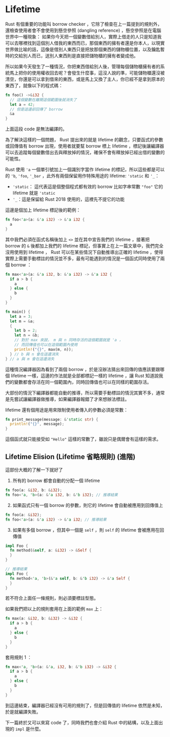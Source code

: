 Lifetime
=========

Rust 有個重要的功能叫 borrow checker ，它除了檢查在上一篇提到的規則外，還檢查使用者會不會使用到懸空參照 (dangling reference)  ，懸空參照是在電腦世界中一種現象： 如果你今天把一個變數借給別人，實際上借走的人只是知道我可以去哪裡找到這個別人借我的東西而已，那個東西的擁有者還是你本人，以現實世界做比喻的話，這像是借別人東西只是把放那個東西的儲物櫃位置，以及鑰匙暫時的交給別人而已，送別人東西則是直接把儲物櫃的擁有者變成他。

所以如果今天發生了一種情況，你把東西借給別人後，管理每個儲物櫃擁有者的系統馬上把你的使用權收回去呢？會發生什麼事，這沒人說的準，可能儲物櫃還沒被清空，你還是可以拿到借來的東西，或是馬上又換了主人，你已經不是拿到原本的東西了，就像以下的程式碼：

```rust
fn foo() ->&i32 {
  // 這個變數在離開這個範圍後就消失了
  let a = 42;
  // 但是這邊卻回傳了 borrow
  &a
}
```

上面這段 code 是無法編譯的。  

為了解決這樣的一個問題， Rust 提出來的就是 lifetime 的觀念，只要函式的參數或回傳值有 borrow 出現，使用者就要幫 borrow 標上 lifetime ，標記後讓編譯器可以去追蹤每個變數借出去與釋放掉的情況，確保不會有釋放掉已經出借的變數的可能性。

Rust 使用 `'a` 一個單引號加上一個識別字當作 lifetime 的標記，所以這些都是可以的 `'b`, `'foo`, `'_bar` ，此外有兩個保留用作特殊用途的 lifetime: `'static` 和 `'_`：  

- `'static`： 這代表這是個整個程式都有效的 borrow 比如字串常數 `"foo"` 它的 lifetime 就是 `'static`  
- `'_`：這是保留給 Rust 2018 使用的，這裡先不提它的功能  

這邊是個加上 lifetime 標記後的範例：

```rust
fn foo<'a>(a: &'a i32) -> &'a i32 {
  a
}
```

其中我們必須在函式名稱後加上 `<>` 並在其中宣告我們的 lifetime ，接著把 borrow 的 `&` 後都加上我們的 lifetime 標記，但事實上在上一篇文章中，我們完全沒用使用到 lifetime ， Rust 可以在某些情況下自動推導出正確的 lifetime ，使得實際上需要手動標註的情況並不多，最有可能遇到的情況是一個函式同時使用了兩個 borrow ：  

```rust
fn max<'a>(a: &'a i32, b: &'a i32) -> &'a i32 {
  if a > b {
    a
  } else {
    b
  }
}

fn main() {
  let a = 3;
  let m = &a;
  {
    let b = 2;
    let n = &b;
    // 對於 max 來說， m 與 n 同時存活的這個範圍就是 'a ，
    // 而回傳值也可以在這個範圍內使用
    println!("{}", max(m, n));
  } // b 與 n 會在這邊消失
} // a 與 m 會在這邊消失
```

這種情況編譯器因為看到了兩個 borrow ，於是沒辦法猜出來回傳的值應該要跟哪個 lifetime 一樣，這邊的作法就是全部都標記一樣的 lifetime ，讓 Rust 知道說我們的變數都會存活在同一個範圍內，同時回傳值也可以在同樣的範圍存活。

大部份的情況下編譯器都能自動的推導，所以需要手動標註的情況其實不多，通常是先嘗試讓編譯器做推導，如果編譯器報錯了才來想辦法標註。  

lifetime 還有個用途是用來限制使用者傳入的參數必須是常數：  

```rust
fn print_message(message: &'static str) {
  println!("{}", message);
}
```

這個函式就只能接受如 `"Hello"` 這樣的常數了，雖說只是偶爾會有這樣的需求。  

Lifetime Elision (Lifetime 省略規則) (進階)
-------------------------------------------

這部份大概的了解一下就好了  

1. 所有的 borrow 都會自動的分配一個 lifetime

```rust
fn foo(a: &i32, b: &i32);
fn foo<'a, 'b>(a: &'a i32, b: &'b i32); // 推導結果
```

2. 如果函式只有一個 borrow 的參數，則它的 lifetime 會自動被應用到回傳值上

```rust
fn foo(a: &i32);
fn foo<'a>(a: &'a i32) -> &'a i32; // 推導結果
```

3. 如果有多個 borrow ，但其中一個是 `self` ，則 `self` 的 lifetime 會被應用在回傳值

```rust
impl Foo {
  fn method(&self, a: &i32) -> &Self {
  }
}

// 推導結果
impl Foo {
  fn method<'a, 'b>(&'a self, b: &'b i32) -> &'a Self {
  }
}
```

若不符合上面任一條規則，則必須要標註型態。  

如果我們把以上的規則套用在上面的範例 `max` 上：

```rust
fn max(a: &i32, b: &i32) -> &i32 {
  if a > b {
    a
  } else {
    b
  }
}
```

套用規則 1 ：

```rust
fn max<'a, 'b>(a: &'a, i32, b: &'b i32) -> &i32 {
  if a > b {
    a
  } else {
    b
  }
}
```

到這邊結束，編譯器已經沒有可用的規則了，但是回傳值的 lifetime 依然是未知，於是就編譯失敗。

下一篇終於又可以來寫 code 了，同時我們也會介紹 Rust 中的結構，以及上面出現的 `impl` 是什麼。

